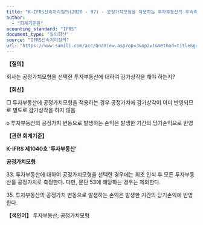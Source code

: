 ```yaml
---
title: "K-IFRS신속처리질의(2020 - 97) - 공정가치모형을 적용하는 투자부동산의 후속측정"
author:
  - "회계기준원"
acounting_standard: "IFRS"
document_type: "질의회신"
source: "IFRS신속처리질의"
url: "https://www.samili.com/acc/QnaView.asp?op=3&op2=1&method=title&group=2124-15;1&orgcode=3&searchword=&page=25&code=K%2DIFRS%EC%8B%A0%EC%86%8D%EC%B2%98%EB%A6%AC%EC%A7%88%EC%9D%98%2D97%3A202012"
---
```

**【질의】**

  

회사는 공정가치모형을 선택한 투자부동산에 대하여 감가상각을 해야 하는지?

  
  

**【회신】**

  

□ 투자부동산에 공정가치모형을 적용하는 경우 공정가치에 감가상각이 이미 반영되므로 별도로 감가상각을 하지 않음

  

o 투자부동산의 공정가치 변동으로 발생하는 손익은 발생한 기간의 당기손익으로 반영

  
  

**【관련 회계기준】**

  

**K-IFRS 제1040호 ‘투자부동산’**

  

**공정가치모형**

  

33\. 투자부동산에 대하여 공정가치모형을 선택한 경우에는 최초 인식 후 모든 투자부동산을 공정가치로 측정한다. 다만, 문단 53에 해당하는 경우는 제외한다.

  

35\. 투자부동산의 공정가치 변동으로 발생하는 손익은 발생한 기간의 당기손익에 반영한다.

  
  

**【색인어】** 투자부동산, 공정가치모형
